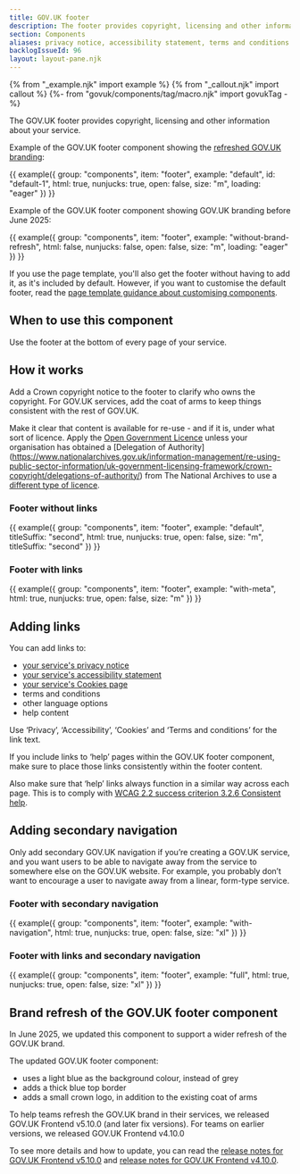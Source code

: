 ```yaml
---
title: GOV.UK footer
description: The footer provides copyright, licensing and other information about your service and department
section: Components
aliases: privacy notice, accessibility statement, terms and conditions
backlogIssueId: 96
layout: layout-pane.njk
---
```


{% from "_example.njk" import example %}
{% from "_callout.njk" import callout %}
{%- from "govuk/components/tag/macro.njk" import govukTag -%}

The GOV.UK footer provides copyright, licensing and other information about your service.

Example of the GOV.UK footer component showing the [refreshed GOV.UK branding](#brand-refresh-of-the-govuk-footer-component):

{{ example({ group: "components", item: "footer", example: "default", id: "default-1", html: true, nunjucks: true, open: false, size: "m", loading: "eager" }) }}

Example of the GOV.UK footer component showing GOV.UK branding before June 2025:

{{ example({ group: "components", item: "footer", example: "without-brand-refresh", html: false, nunjucks: false, open: false, size: "m", loading: "eager" }) }}

If you use the page template, you'll also get the footer without having to add it, as it's included by default. However, if you want to customise the default footer, read the [page template guidance about customising components](/styles/page-template/#changing-template-content).

## When to use this component

Use the footer at the bottom of every page of your service.

## How it works

Add a Crown copyright notice to the footer to clarify who owns the copyright. For GOV.UK services, add the coat of arms to keep things consistent with the rest of GOV.UK.

Make it clear that content is available for re-use - and if it is, under what sort of licence. Apply the [Open Government Licence](https://www.nationalarchives.gov.uk/doc/open-government-licence/version/3/) unless your organisation has obtained a [Delegation of Authority] (https://www.nationalarchives.gov.uk/information-management/re-using-public-sector-information/uk-government-licensing-framework/crown-copyright/delegations-of-authority/) from The National Archives to use a [different type of licence](https://www.nationalarchives.gov.uk/information-management/re-using-public-sector-information/uk-government-licensing-framework/open-government-licence/other-licences/).

### Footer without links

{{ example({ group: "components", item: "footer", example: "default", titleSuffix: "second", html: true, nunjucks: true, open: false, size: "m", titleSuffix: "second" }) }}

### Footer with links

{{ example({ group: "components", item: "footer", example: "with-meta", html: true, nunjucks: true, open: false, size: "m" }) }}

## Adding links

You can add links to:

- [your service's privacy notice](https://www.gov.uk/service-manual/design/collecting-personal-information-from-users)
- [your service's accessibility statement](https://www.gov.uk/guidance/make-your-website-or-app-accessible-and-publish-an-accessibility-statement)
- [your service's Cookies page](/patterns/cookies-page/)
- terms and conditions
- other language options
- help content

Use ‘Privacy’, ‘Accessibility’, ‘Cookies’ and ‘Terms and conditions’ for the link text.

If you include links to ‘help’ pages within the GOV.UK footer component, make sure to place those links consistently within the footer content.

Also make sure that ‘help’ links always function in a similar way across each page. This is to comply with [WCAG 2.2 success criterion 3.2.6 Consistent help](https://www.w3.org/WAI/WCAG22/Understanding/consistent-help.html).

## Adding secondary navigation

Only add secondary GOV.UK navigation if you’re creating a GOV.UK service, and you want users to be able to navigate away from the service to somewhere else on the GOV.UK website. For example, you probably don’t want to encourage a user to navigate away from a linear, form-type service.

### Footer with secondary navigation

{{ example({ group: "components", item: "footer", example: "with-navigation", html: true, nunjucks: true, open: false, size: "xl" }) }}

### Footer with links and secondary navigation

{{ example({ group: "components", item: "footer", example: "full", html: true, nunjucks: true, open: false, size: "xl" }) }}

## Brand refresh of the GOV.UK footer component

In June 2025, we updated this component to support a wider refresh of the GOV.UK brand.

The updated GOV.UK footer component:

- uses a light blue as the background colour, instead of grey
- adds a thick blue top border
- adds a small crown logo, in addition to the existing coat of arms

To help teams refresh the GOV.UK brand in their services, we released GOV.UK Frontend v5.10.0 (and later fix versions). For teams on earlier versions, we released GOV.UK Frontend v4.10.0

To see more details and how to update, you can read the [release notes for GOV.UK Frontend v5.10.0](https://github.com/alphagov/govuk-frontend/releases/tag/v5.10.0) and [release notes for GOV.UK Frontend v4.10.0](https://github.com/alphagov/govuk-frontend/releases/tag/v4.10.0).
